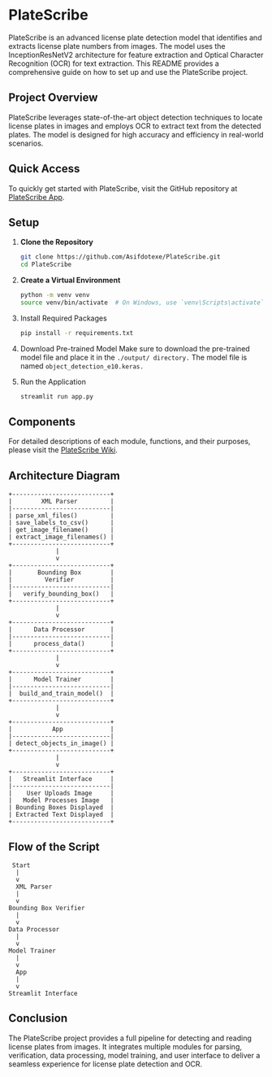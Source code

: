 # PlateScribe

PlateScribe is an advanced license plate detection model that identifies and extracts license plate numbers from images. The model uses the InceptionResNetV2 architecture for feature extraction and Optical Character Recognition (OCR) for text extraction. This README provides a comprehensive guide on how to set up and use the PlateScribe project.

## Project Overview

PlateScribe leverages state-of-the-art object detection techniques to locate license plates in images and employs OCR to extract text from the detected plates. The model is designed for high accuracy and efficiency in real-world scenarios.

## Quick Access

To quickly get started with PlateScribe, visit the GitHub repository at [PlateScribe App](https://github.com/yourusername/PlateScribe).

## Setup

1. **Clone the Repository**
   ```bash
   git clone https://github.com/Asifdotexe/PlateScribe.git
   cd PlateScribe
   ```

2. **Create a Virtual Environment**
    ```bash
    python -m venv venv
    source venv/bin/activate  # On Windows, use `venv\Scripts\activate`
    ```

3. Install Required Packages
    ```bash
    pip install -r requirements.txt
    ```

4. Download Pre-trained Model Make sure to download the pre-trained model file and place it in the `./output/ directory.` The model file is named `object_detection_e10.keras.`

5. Run the Application
    ```bash
    streamlit run app.py
    ```

## Components

For detailed descriptions of each module, functions, and their purposes, please visit the [PlateScribe Wiki](https://github.com/Asifdotexe/PlateScribe/wiki/PlateScript-Wiki).


## Architecture Diagram

```plaintext
+---------------------------+
|        XML Parser         |
|---------------------------|
| parse_xml_files()         |
| save_labels_to_csv()      |
| get_image_filename()      |
| extract_image_filenames() |
+---------------------------+
             |
             v
+---------------------------+
|       Bounding Box        |
|         Verifier          |
|---------------------------|
|   verify_bounding_box()   |
+---------------------------+
             |
             v
+---------------------------+
|      Data Processor       |
|---------------------------|
|      process_data()       |
+---------------------------+
             |
             v
+---------------------------+
|      Model Trainer        |
|---------------------------|
|  build_and_train_model()  |
+---------------------------+
             |
             v
+---------------------------+
|           App             |
|---------------------------|
| detect_objects_in_image() |
+---------------------------+
             |
             v
+---------------------------+
|   Streamlit Interface     |
|---------------------------|
|    User Uploads Image     |
|   Model Processes Image   |
| Bounding Boxes Displayed  |
| Extracted Text Displayed  |
+---------------------------+
```

## Flow of the Script
```plaintext
 Start
  |
  v
  XML Parser
  |
  v
Bounding Box Verifier
  |
  v
Data Processor
  |
  v
Model Trainer
  |
  v
  App
  |
  v
Streamlit Interface
```

## Conclusion

The PlateScribe project provides a full pipeline for detecting and reading license plates from images. It integrates multiple modules for parsing, verification, data processing, model training, and user interface to deliver a seamless experience for license plate detection and OCR.